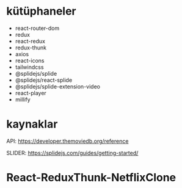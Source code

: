 # kütüphaneler

- react-router-dom
- redux
- react-redux
- redux-thunk
- axios
- react-icons
- tailwindcss
- @splidejs/splide
- @splidejs/react-splide
- @splidejs/splide-extension-video
- react-player
- millify

# kaynaklar

API: https://developer.themoviedb.org/reference

SLIDER: https://splidejs.com/guides/getting-started/
# React-ReduxThunk-NetflixClone
